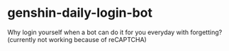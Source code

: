 # genshin-daily-login-bot
Why login yourself when a bot can do it for you everyday with forgetting? (currently not working because of reCAPTCHA)
